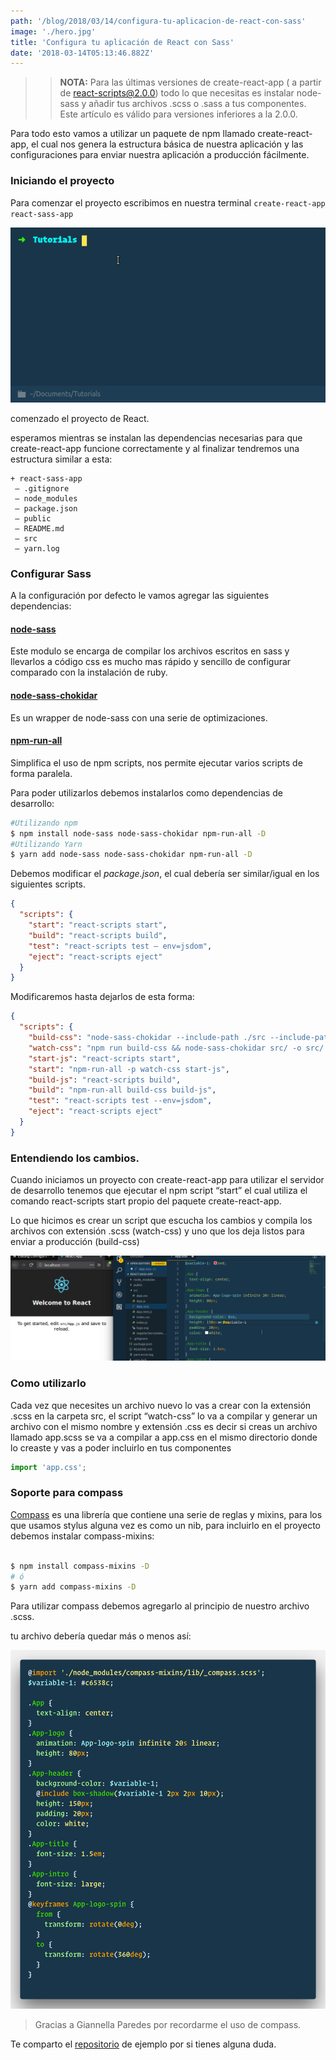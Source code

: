 ```yaml
---
path: '/blog/2018/03/14/configura-tu-aplicacion-de-react-con-sass'
image: './hero.jpg'
title: 'Configura tu aplicación de React con Sass'
date: '2018-03-14T05:13:46.882Z'
---
```


> > **NOTA:** Para las últimas versiones de create-react-app ( a partir de react-scripts@2.0.0) todo lo que necesitas es instalar node-sass y añadir tus archivos .scss o .sass a tus componentes. Este artículo es válido para versiones inferiores a la 2.0.0.

Para todo esto vamos a utilizar un paquete de npm llamado create-react-app, el cual nos genera la estructura básica de nuestra aplicación y las configuraciones para enviar nuestra aplicación a producción fácilmente.

### Iniciando el proyecto

Para comenzar el proyecto escribimos en nuestra terminal `create-react-app react-sass-app`

![comenzado el proyecto de React.](./create-react-app.gif)

<figcaption>comenzado el proyecto de React.</figcaption>

esperamos mientras se instalan las dependencias necesarias para que create-react-app funcione correctamente y al finalizar tendremos una estructura similar a esta:

```
+ react-sass-app
 — .gitignore
 — node_modules
 — package.json
 — public
 — README.md
 — src
 — yarn.log
```

### Configurar Sass

A la configuración por defecto le vamos agregar las siguientes dependencias:

#### [node-sass](https://www.npmjs.com/package/node-sass)

Este modulo se encarga de compilar los archivos escritos en sass y llevarlos a código css es mucho mas rápido y sencillo de configurar comparado con la instalación de ruby.

#### [node-sass-chokidar](https://www.npmjs.com/package/node-sass-chokidar)

Es un wrapper de node-sass con una serie de optimizaciones.

#### [npm-run-all](https://www.npmjs.com/package/npm-run-all)

Simplifica el uso de npm scripts, nos permite ejecutar varios scripts de forma paralela.

Para poder utilizarlos debemos instalarlos como dependencias de desarrollo:

```bash
#Utilizando npm
$ npm install node-sass node-sass-chokidar npm-run-all -D
#Utilizando Yarn
$ yarn add node-sass node-sass-chokidar npm-run-all -D
```

Debemos modificar el _package.json_, el cual debería ser similar/igual en los siguientes scripts.

```json
{
  "scripts": {
    "start": "react-scripts start",
    "build": "react-scripts build",
    "test": "react-scripts test — env=jsdom",
    "eject": "react-scripts eject"
  }
}
```

Modificaremos hasta dejarlos de esta forma:

```json
{
  "scripts": {
    "build-css": "node-sass-chokidar --include-path ./src --include-path ./node_modules src/ -o src/",
    "watch-css": "npm run build-css && node-sass-chokidar src/ -o src/ --watch --recursive",
    "start-js": "react-scripts start",
    "start": "npm-run-all -p watch-css start-js",
    "build-js": "react-scripts build",
    "build": "npm-run-all build-css build-js",
    "test": "react-scripts test --env=jsdom",
    "eject": "react-scripts eject"
  }
}
```

### Entendiendo los cambios.

Cuando iniciamos un proyecto con create-react-app para utilizar el servidor de desarrollo tenemos que ejecutar el npm script “start” el cual utiliza el comando react-scripts start propio del paquete create-react-app.

Lo que hicimos es crear un script que escucha los cambios y compila los archivos con extensión .scss (watch-css) y uno que los deja listos para enviar a producción (build-css)

![React sass example](./react-example.gif)

### Como utilizarlo

Cada vez que necesites un archivo nuevo lo vas a crear con la extensión .scss en la carpeta src, el script “watch-css” lo va a compilar y generar un archivo con el mismo nombre y extensión .css es decir si creas un archivo llamado app.scss se va a compilar a app.css en el mismo directorio donde lo creaste y vas a poder incluirlo en tus componentes

```javascript
import 'app.css';
```

### Soporte para compass

[Compass](http://compass-style.org) es una librería que contiene una serie de reglas y mixins, para los que usamos stylus alguna vez es como un nib, para incluirlo en el proyecto debemos instalar compass-mixins:

```bash

$ npm install compass-mixins -D
# ó
$ yarn add compass-mixins -D
```

Para utilizar compass debemos agregarlo al principio de nuestro archivo .scss.

tu archivo debería quedar más o menos así:

![compass in react](./compass-in-react.png)

> Gracias a Giannella Paredes por recordarme el uso de compass.

Te comparto el [repositorio](https://github.com/devrchancay/react-sass-app) de ejemplo por si tienes alguna duda.
